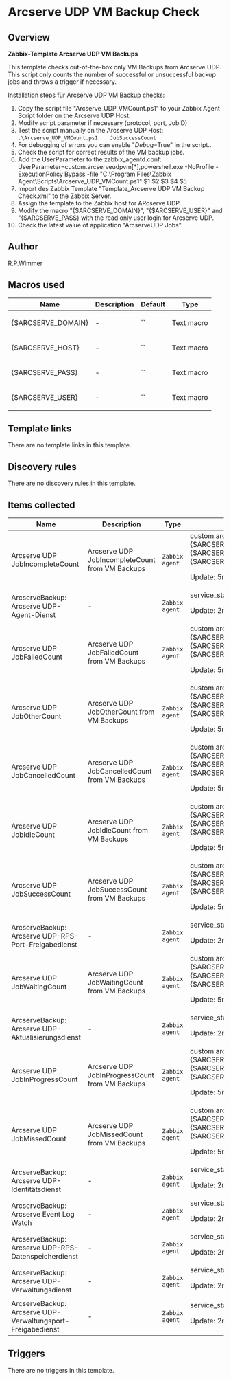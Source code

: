 # Arcserve UDP VM Backup Check

## Overview

**Zabbix-Template Arcserve UDP VM Backups**


This template checks out-of-the-box only VM Backups from Arcserve UDP. This script only counts the number of successful or unsuccessful backup jobs and throws a trigger if necessary.


Installation steps für Arcserve UDP VM Backup checks:


1. Copy the script file "Arcserve\_UDP\_VMCount.ps1" to your Zabbix Agent Script folder on the Arcserve UDP Host.
2. Modify script parameter if necessary (protocol, port, JobID)
3. Test the script manually on the Arcserve UDP Host:  
`.\Arcserve_UDP_VMCount.ps1    JobSuccessCount`
4. For debugging of errors you can enable "$Debug=$True" in the script..
5. Check the script for correct results of the VM backup jobs.
6. Add the UserParameter to the zabbix\_agentd.conf:  
UserParameter=custom.arcserveudpvm[*],powershell.exe -NoProfile -ExecutionPolicy Bypass -file "C:\Program Files\Zabbix Agent\Scripts\Arcserve\_UDP\_VMCount.ps1" $1 $2 $3 $4 $5
7. Import des Zabbix Template "Template\_Arcserve UDP VM Backup Check.xml" to the Zabbix Server.
8. Assign the template to the Zabbix host for ARcserve UDP.
9. Modify the macro "{$ARCSERVE\_DOMAIN}", "{$ARCSERVE\_USER}" and "{$ARCSERVE\_PASS} with the read only user login for Arcserve UDP.
10. Check the latest value of application "ArcserveUDP Jobs".


## Author

R.P.Wimmer

## Macros used

|Name|Description|Default|Type|
|----|-----------|-------|----|
|{$ARCSERVE_DOMAIN}|<p>-</p>|``|Text macro|
|{$ARCSERVE_HOST}|<p>-</p>|``|Text macro|
|{$ARCSERVE_PASS}|<p>-</p>|``|Text macro|
|{$ARCSERVE_USER}|<p>-</p>|``|Text macro|
## Template links

There are no template links in this template.

## Discovery rules

There are no discovery rules in this template.

## Items collected

|Name|Description|Type|Key and additional info|
|----|-----------|----|----|
|Arcserve UDP JobIncompleteCount|<p>Arcserve UDP JobIncompleteCount from VM Backups</p>|`Zabbix agent`|custom.arcserveudpvm[{$ARCSERVE_DOMAIN},{$ARCSERVE_USER},{$ARCSERVE_PASS},"JobIncompleteCount",{$ARCSERVE_HOST}]<p>Update: 5m</p>|
|ArcserveBackup: Arcserve UDP-Agent-Dienst|<p>-</p>|`Zabbix agent`|service_state[CASAD2DWebSvc]<p>Update: 2m</p>|
|Arcserve UDP JobFailedCount|<p>Arcserve UDP JobFailedCount from VM Backups</p>|`Zabbix agent`|custom.arcserveudpvm[{$ARCSERVE_DOMAIN},{$ARCSERVE_USER},{$ARCSERVE_PASS},"JobFailedCount",{$ARCSERVE_HOST}]<p>Update: 5m</p>|
|Arcserve UDP JobOtherCount|<p>Arcserve UDP JobOtherCount from VM Backups</p>|`Zabbix agent`|custom.arcserveudpvm[{$ARCSERVE_DOMAIN},{$ARCSERVE_USER},{$ARCSERVE_PASS},"JobOtherCount",{$ARCSERVE_HOST}]<p>Update: 5m</p>|
|Arcserve UDP JobCancelledCount|<p>Arcserve UDP JobCancelledCount from VM Backups</p>|`Zabbix agent`|custom.arcserveudpvm[{$ARCSERVE_DOMAIN},{$ARCSERVE_USER},{$ARCSERVE_PASS},"JobCancelledCount",{$ARCSERVE_HOST}]<p>Update: 5m</p>|
|Arcserve UDP JobIdleCount|<p>Arcserve UDP JobIdleCount from VM Backups</p>|`Zabbix agent`|custom.arcserveudpvm[{$ARCSERVE_DOMAIN},{$ARCSERVE_USER},{$ARCSERVE_PASS},"JobIdleCount",{$ARCSERVE_HOST}]<p>Update: 5m</p>|
|Arcserve UDP JobSuccessCount|<p>Arcserve UDP JobSuccessCount from VM Backups</p>|`Zabbix agent`|custom.arcserveudpvm[{$ARCSERVE_DOMAIN},{$ARCSERVE_USER},{$ARCSERVE_PASS},"JobSuccessCount",{$ARCSERVE_HOST}]<p>Update: 5m</p>|
|ArcserveBackup: Arcserve UDP-RPS-Port-Freigabedienst|<p>-</p>|`Zabbix agent`|service_state[CASARPSWebSvc]<p>Update: 2m</p>|
|Arcserve UDP JobWaitingCount|<p>Arcserve UDP JobWaitingCount from VM Backups</p>|`Zabbix agent`|custom.arcserveudpvm[{$ARCSERVE_DOMAIN},{$ARCSERVE_USER},{$ARCSERVE_PASS},"JobWaitingCount",{$ARCSERVE_HOST}]<p>Update: 5m</p>|
|ArcserveBackup: Arcserve UDP-Aktualisierungsdienst|<p>-</p>|`Zabbix agent`|service_state[CAARCUpdateSvc]<p>Update: 2m</p>|
|Arcserve UDP JobInProgressCount|<p>Arcserve UDP JobInProgressCount from VM Backups</p>|`Zabbix agent`|custom.arcserveudpvm[{$ARCSERVE_DOMAIN},{$ARCSERVE_USER},{$ARCSERVE_PASS},"JobInProgressCount",{$ARCSERVE_HOST}]<p>Update: 5m</p>|
|Arcserve UDP JobMissedCount|<p>Arcserve UDP JobMissedCount from VM Backups</p>|`Zabbix agent`|custom.arcserveudpvm[{$ARCSERVE_DOMAIN},{$ARCSERVE_USER},{$ARCSERVE_PASS},"JobMissedCount",{$ARCSERVE_HOST}]<p>Update: 5m</p>|
|ArcserveBackup: Arcserve UDP-Identitätsdienst|<p>-</p>|`Zabbix agent`|service_state[ArcserveUDPIS]<p>Update: 2m</p>|
|ArcserveBackup: Arcserve Event Log Watch|<p>-</p>|`Zabbix agent`|service_state[ASLogWatch]<p>Update: 2m</p>|
|ArcserveBackup: Arcserve UDP-RPS-Datenspeicherdienst|<p>-</p>|`Zabbix agent`|service_state[CASDatastoreSvc]<p>Update: 2m</p>|
|ArcserveBackup: Arcserve UDP-Verwaltungsdienst|<p>-</p>|`Zabbix agent`|service_state[CAARCAppSvc]<p>Update: 2m</p>|
|ArcserveBackup: Arcserve UDP-Verwaltungsport-Freigabedienst|<p>-</p>|`Zabbix agent`|service_state[ArcserveUDPPS]<p>Update: 2m</p>|
## Triggers

There are no triggers in this template.

